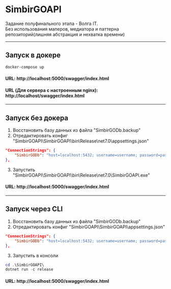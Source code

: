 # SimbirGOAPI

Задание полуфинального этапа - Волга IT.  
Без использования маперов, медиатора и паттерна репозиторий(лишняя абстракция и нехватка времени)

---

## Запуск в докере

```powershell
docker-compose up
```

#### URL: http://localhost:5000/swagger/index.html
#### URL (Для сервера с настроенным nginx): http://localhost/swagger/index.html

---

## Запуск без докера

1. Восстановить базу данных из файла "SimbirGODb.backup"
2. Отредактировать конфиг "SimbirGOAPI\SimbirGOAPI\bin\Release\net7.0\appsettings.json"

```json
"ConnectionStrings": {
    "SimbirGODb": "host=localhost:5432; username=username; password=password; Database=database"
},
```

3. Запустить "SimbirGOAPI\SimbirGOAPI\bin\Release\net7.0\SimbirGOAPI.exe"

#### URL: http://localhost:5000/swagger/index.html  

---

## Запуск через CLI

1. Восстановить базу данных из файла "SimbirGODb.backup"
2. Отредактировать конфиг "SimbirGOAPI\SimbirGOAPI\appsettings.json"

```json
"ConnectionStrings": {
    "SimbirGODb": "host=localhost:5432; username=username; password=password; Database=database"
},
```

3. Запустить в консоли

```powershell
cd .\SimbirGOAPI\
dotnet run -c release
```

#### URL: http://localhost:5000/swagger/index.html